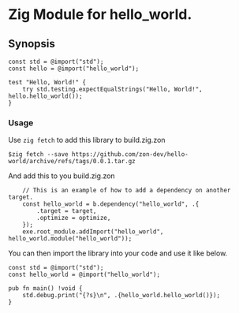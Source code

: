 # Zig Module for hello_world.

## Synopsis

```zig
const std = @import("std");
const hello = @import("hello_world");

test "Hello, World!" {
    try std.testing.expectEqualStrings("Hello, World!", hello.hello_world());
}

```

### Usage
Use `zig fetch` to add this library to build.zig.zon
```
$zig fetch --save https://github.com/zon-dev/hello-world/archive/refs/tags/0.0.1.tar.gz
```

And add this to you build.zig.zon
```
    // This is an example of how to add a dependency on another target.
    const hello_world = b.dependency("hello_world", .{
        .target = target,
        .optimize = optimize,
    });
    exe.root_module.addImport("hello_world", hello_world.module("hello_world"));
```

You can then import the library into your code and use it like below.
```
const std = @import("std");
const hello_world = @import("hello_world");

pub fn main() !void {
    std.debug.print("{?s}\n", .{hello_world.hello_world()});
}
```
